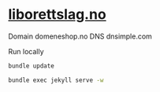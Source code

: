 # [liborettslag.no](liborettslag.no)

Domain domeneshop.no
DNS dnsimple.com

Run locally
```bash
bundle update

bundle exec jekyll serve -w
```
